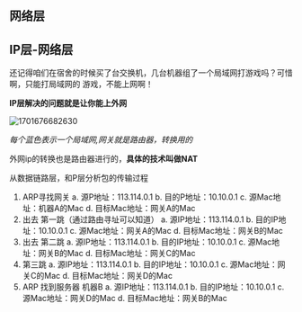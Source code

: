 ## 网络层

## IP层-网络层
还记得咱们在宿舍的时候买了台交换机，几台机器组了一个局域网打游戏吗？可惜啊，只能打局域网的
游戏，不能上网啊！

**IP层解决的问题就是让你能上外网**

![1701676682630](https://qwq9527.gitee.io/resource/imgs/1701676682630.png)

*每个蓝色表示一个局域网,网关就是路由器，转换用的*

外网ip的转换也是路由器进行的，**具体的技术叫做NAT**

从数据链路层，和P层分析包的传输过程

1. ARP寻找网关
   a. 源P地址：113.114.0.1
   b. 目的P地址：10.10.0.1
   c. 源Mac地址：机器A的Mac
   d. 目标Mac地址：网关A的Mac
2. 出去 第一跳（通过路由寻址可以知道）
   a. 源IP地址：113.114.0.1
   b. 目的IP地址：10.10.0.1
   c. 源Mac地址：网关A的Mac
   d. 目标Mac地址：网关B的Mac
3. 出去 第二跳
   a. 源IP地址：113.114.0.1
   b. 目的IP地址：10.10.0.1
   c. 源Mac地址：网关B的Mac
   d. 目标Mac地址：网关C的Mac
4. 第三跳
   a. 源IP地址：113.114.0.1
   b. 目的IP地址：10.10.0.1
   c. 源Mac地址：网关C的Mac
   d. 目标Mac地址：网关D的Mac
5. ARP 找到服务器 机器B
a. 源IP地址：113.114.0.1
b. 目的IP地址：10.10.0.1
c. 源Mac地址：网关D的Mac
d. 目标Mac地址：网关B的Mac
